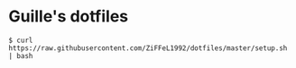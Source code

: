 # Guille's dotfiles

```
$ curl https://raw.githubusercontent.com/ZiFFeL1992/dotfiles/master/setup.sh | bash
```

